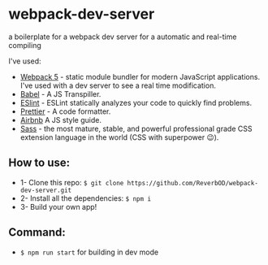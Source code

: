 # webpack-dev-server
a boilerplate for a webpack dev server for a automatic and real-time compiling

I've used:
* [Webpack 5](https://webpack.js.org/) - static module bundler for modern JavaScript applications. I've used with a dev server to see a real time modification.
* [Babel](https://babeljs.io/) - A JS Transpiller.
* [ESlint](https://eslint.org/) - ESLint statically analyzes your code to quickly find problems.
* [Prettier](https://prettier.io/) - A code formatter.
* [Airbnb](https://airbnb.io/javascript/react/)  A JS style guide.
* [Sass](https://sass-lang.com/) - the most mature, stable, and powerful professional grade CSS extension language in the world (CSS with superpower :wink:).

## How to use:
* 1- Clone this repo: `$ git clone https://github.com/ReverbOD/webpack-dev-server.git`
* 2- Install all the dependencies: `$ npm i`
* 3- Build your own app!
  
## Command:
* `$ npm run start` for building in dev mode
